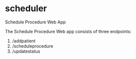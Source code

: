 # scheduler
Schedule Procedure Web App

The Schedule Procedure Web app consists of three endpoints:
1. /addpatient
2. /scheduleprocedure
3. /updatestatus


